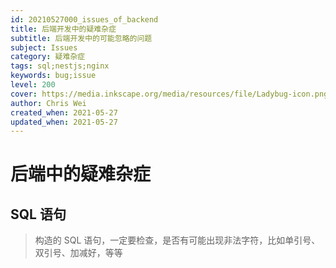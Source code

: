 ```yaml
---
id: 20210527000_issues_of_backend
title: 后端开发中的疑难杂症
subtitle: 后端开发中的可能忽略的问题
subject: Issues
category: 疑难杂症
tags: sql;nestjs;nginx
keywords: bug;issue
level: 200
cover: https://media.inkscape.org/media/resources/file/Ladybug-icon.png
author: Chris Wei
created_when: 2021-05-27
updated_when: 2021-05-27
---
```


# 后端中的疑难杂症

## SQL 语句

> 构造的 SQL 语句，一定要检查，是否有可能出现非法字符，比如单引号、双引号、加减好，等等
